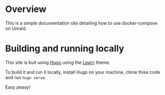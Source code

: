 # Overview

This is a simple documentation site detailing how to use docker-compose on Unraid.

# Building and running locally

This site is buit using [Hugo](https://gohugo.io/) using the [Learn](https://themes.gohugo.io//theme/hugo-theme-learn/en) theme.

To build it and run it locally, install Hugo on your machine, clone thise code and run `hugo serve`.

Easy peasy!